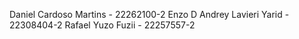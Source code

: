 Daniel Cardoso Martins - 22262100-2
Enzo D Andrey Lavieri Yarid - 22308404-2
Rafael Yuzo Fuzii - 22257557-2
